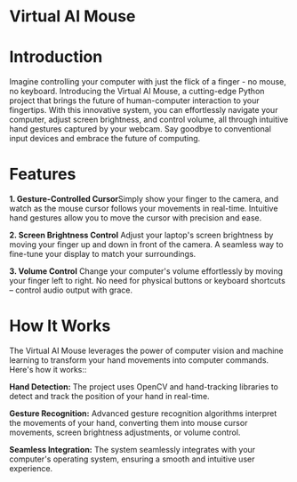 # Virtual AI Mouse
# Introduction
Imagine controlling your computer with just the flick of a finger - no mouse, no keyboard. Introducing the Virtual AI Mouse, a cutting-edge Python project that brings the future of human-computer interaction to your fingertips. With this innovative system, you can effortlessly navigate your computer, adjust screen brightness, and control volume, all through intuitive hand gestures captured by your webcam. Say goodbye to conventional input devices and embrace the future of computing.

# Features
**1. Gesture-Controlled Cursor**Simply show your finger to the camera, and watch as the mouse cursor follows your movements in real-time.
Intuitive hand gestures allow you to move the cursor with precision and ease.

**2. Screen Brightness Control**
Adjust your laptop's screen brightness by moving your finger up and down in front of the camera.
A seamless way to fine-tune your display to match your surroundings.

**3. Volume Control**
Change your computer's volume effortlessly by moving your finger left to right.
No need for physical buttons or keyboard shortcuts – control audio output with grace.

# How It Works
The Virtual AI Mouse leverages the power of computer vision and machine learning to transform your hand movements into computer commands. Here's how it works::

**Hand Detection:** The project uses OpenCV and hand-tracking libraries to detect and track the position of your hand in real-time.

**Gesture Recognition:** Advanced gesture recognition algorithms interpret the movements of your hand, converting them into mouse cursor movements, screen brightness adjustments, or volume control.

**Seamless Integration:** The system seamlessly integrates with your computer's operating system, ensuring a smooth and intuitive user experience.
